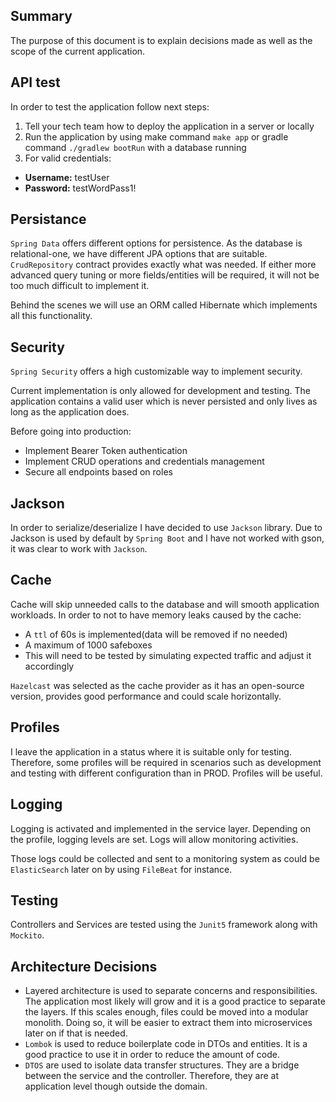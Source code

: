 ## Summary

The purpose of this document is to explain decisions made as well as the scope of the current application.

## API test

In order to test the application follow next steps:

1. Tell your tech team how to deploy the application in a server or locally
2. Run the application by using make command `make app` or gradle command `./gradlew bootRun` with a database running
3. For valid credentials:

- **Username:** testUser
- **Password:** testWordPass1!

## Persistance

`Spring Data` offers different options for persistence. As the database is relational-one, we have different JPA options
that are suitable.
`CrudRepository` contract provides exactly what was needed. If either more advanced query tuning
or more fields/entities will be required, it will not be too much difficult to implement it.

Behind the scenes we will use an ORM called Hibernate which implements all this functionality.

## Security

`Spring Security` offers a high customizable way to implement security.

Current implementation is only allowed for development and testing.
The application contains a valid user which is never persisted and only
lives as long as the application does.

Before going into production:

- Implement Bearer Token authentication
- Implement CRUD operations and credentials management
- Secure all endpoints based on roles

## Jackson

In order to serialize/deserialize I have decided to use `Jackson` library.
Due to Jackson is used by default by `Spring Boot` and I have not worked with
gson, it was clear to work with `Jackson`.

## Cache

Cache will skip unneeded calls to the database
and will smooth application workloads. In order to not to have memory leaks
caused by the cache:

- A `ttl` of 60s is implemented(data will be removed if no needed)
- A maximum of 1000 safeboxes
- This will need to be tested by simulating expected traffic and adjust it accordingly

`Hazelcast` was selected as the cache provider as it has an open-source version, provides good performance
and could scale horizontally.

## Profiles

I leave the application in a status where it is suitable only for testing.
Therefore, some profiles will be required in scenarios such as development and testing
with different configuration than in PROD. Profiles will be useful.

## Logging

Logging is activated and implemented in the service layer.
Depending on the profile, logging levels are set.
Logs will allow monitoring activities.

Those logs could be collected and sent to a monitoring system as could be `ElasticSearch` later on by using
`FileBeat` for instance.

## Testing

Controllers and Services are tested using the `Junit5` framework along with `Mockito`.

## Architecture Decisions
-  Layered architecture is used to separate concerns and responsibilities. The application most likely will grow
   and it is a good practice to separate the layers. If this scales enough, files could be moved into a modular monolith. Doing
    so, it will be easier to extract them into microservices later on if that is needed.
- `Lombok` is used to reduce boilerplate code in DTOs and entities. 
  It is a good practice to use it in order to reduce the amount of code.
- `DTOS` are used to isolate data transfer structures. They are a bridge between the service and the controller. Therefore, they are at application level though outside the domain.